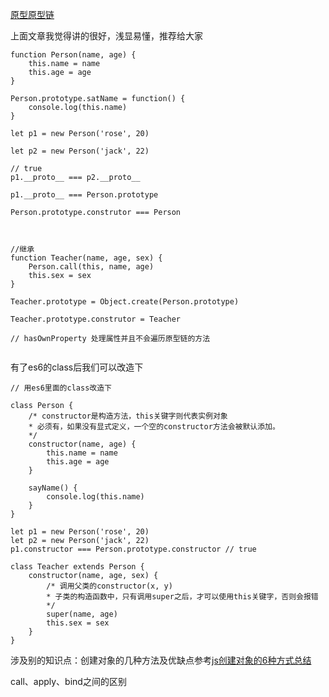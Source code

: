 [原型原型链](https://zhuanlan.zhihu.com/p/35790971)


上面文章我觉得讲的很好，浅显易懂，推荐给大家


```
function Person(name, age) {
    this.name = name
    this.age = age
}

Person.prototype.satName = function() {
    console.log(this.name)
}

let p1 = new Person('rose', 20)

let p2 = new Person('jack', 22)

// true
p1.__proto__ === p2.__proto__

p1.__proto__ === Person.prototype

Person.prototype.construtor === Person



//继承
function Teacher(name, age, sex) {
    Person.call(this, name, age)
    this.sex = sex
}

Teacher.prototype = Object.create(Person.prototype)

Teacher.prototype.construtor = Teacher

// hasOwnProperty 处理属性并且不会遍历原型链的方法


```

有了es6的class后我们可以改造下

```
// 用es6里面的class改造下

class Person {
    /* constructor是构造方法，this关键字则代表实例对象
    * 必须有，如果没有显式定义，一个空的constructor方法会被默认添加。
    */
    constructor(name, age) {
        this.name = name
        this.age = age
    }

    sayName() {
        console.log(this.name)
    }
}

let p1 = new Person('rose', 20)
let p2 = new Person('jack', 22)
p1.constructor === Person.prototype.constructor // true

class Teacher extends Person {
    constructor(name, age, sex) {
        /* 调用父类的constructor(x, y)
        * 子类的构造函数中，只有调用super之后，才可以使用this关键字，否则会报错
        */
        super(name, age)
        this.sex = sex
    }
}
```

涉及别的知识点：创建对象的几种方法及优缺点参考[js创建对象的6种方式总结](https://www.cnblogs.com/shirliey/p/11696412.html)


call、apply、bind之间的区别
